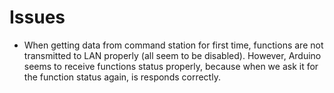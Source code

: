 # Issues

* When getting data from command station for first time, functions are not
  transmitted to LAN properly (all seem to be disabled). However, Arduino seems
  to receive functions status properly, because when we ask it for the function
  status again, is responds correctly.
